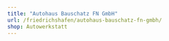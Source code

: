 ```yaml
---
title: "Autohaus Bauschatz FN GmbH"
url: /friedrichshafen/autohaus-bauschatz-fn-gmbh/
shop: Autowerkstatt
---
```

